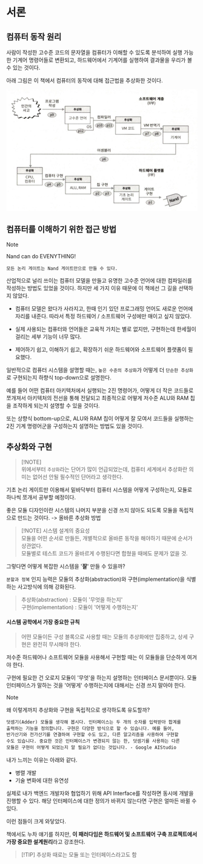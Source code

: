 # 서론

## 컴퓨터 동작 원리

사람이 작성한 고수준 코드의 문자열을 컴퓨터가 이해할 수 있도록 분석하여 실행 가능한 기계어 명령어들로 변환되고, 하드웨어에서 기계어를 실행하여 결과물을 우리가 볼 수 있는 것이다.

아래 그림은 이 책에서 컴퓨터의 동작에 대해 접근법을 추상화한 것이다.

![그림 1-1](./images/image0-1.png)

## 컴퓨터를 이해하기 위한 접근 방법

> [!NOTE]
> Nand can do EVENYTHING!

`모든 논리 게이트는 Nand 게이트만으로 만들 수 있다.`

산업적으로 널리 쓰이는 컴퓨터 모델을 만들고 유명한 고수준 언어에 대한 컴파일러를 작성하는 방법도 있었을 것이다. 하지만 세 가지 이유 때문에 이 책에선 그 길을 선택하지 않았다.

- 컴퓨터 모델은 왔다가 사라지고, 한때 인기 있던 프로그래밍 언어도 새로운 언어에 자리를 내준다. 따라서 특정 하드웨어 / 소프트웨어 구성에만 매이고 싶지 않았다.

- 실제 사용되는 컴퓨터와 언어들은 교육적 가치는 별로 없지만, 구현하는데 한세월이 걸리는 세부 기능이 너무 많다.

- 제어하기 쉽고, 이해하기 쉽고, 확장하기 쉬운 하드웨어와 소프트웨어 플랫폼이 필요했다.

일반적으로 컴퓨터 시스템을 설명할 때는, `높은 수준의 추상화`가 어떻게 더 `단순한 추상화`로 구현되는지 하향식 top-down으로 설명한다.

예를 들어 어떤 컴퓨터 아키텍처에서 실행되는 2진 명령어가, 어떻게 더 작은 코드들로 쪼개져서 아키텍처의 전선을 통해 전달되고 최종적으로 어떻게 저수준 ALU와 RAM 칩을 조작하게 되는지 설명할 수 있을 것이다.

또는 상향식 bottom-up으로, ALU와 RAM 칩이 어떻게 잘 모여서 코드들을 실행하는 2진 기계 명령어군을 구성하는지 설명하는 방법도 있을 것이다.

## 추상화와 구현

> [!NOTE] <br/>위에서부터 `추상화`라는 단어가 많이 언급되었는데, 컴퓨터 세계에서 추상화란 의미는 없어선 안될 필수적인 단어라고 생각한다.

기초 논리 게이트만 이용해서 밑바닥부터 컴퓨터 시스템을 어떻게 구성하는지, 모듈로 하나씩 쪼개서 공부할 예정이다.

좋은 모듈 디자인이란 시스템의 나머지 부분을 신경 쓰지 않아도 되도록 모듈을 독립적으로 만드는 것이다. -> 올바른 추상화 방법

> [!NOTE] 시스템 설계의 중요성<br/>
> 모듈을 어떤 순서로 만들든, 개별적으로 올바른 동작을 해야하기 때문에 순서가 상관없다.<br/>
> 모듈별로 테스트 코드가 올바르게 수행된다면 합쳤을 때에도 문제가 없을 것.

그렇다면 어떻게 복잡한 시스템을 '**잘**' 만들 수 있을까?

`분할과 정복` 인지 능력은 모듈의 추상화(abstraction)와 구현(implementation)을 식별하는 사고방식에 의해 강화된다.

> 추상화(abstraction) : 모듈이 '무엇을 하는지'<br/>
> 구현(implementation) : 모듈이 '어떻게 수행하는지'

#### 시스템 공학에서 가장 중요한 규칙

> 어떤 모듈이든 구성 블록으로 사용할 때는 모듈의 추상화에만 집중하고, 상세 구현은 완전히 무시해야 한다.

저수준 하드웨어나 소프트웨어 모듈을 사용해서 구현할 때는 이 모듈들을 단순하게 여겨야 한다.

구현에 필요한 건 오로지 모듈이 '무엇'을 하는지 설명하는 인터페이스 문서뿐이다.
모듈 인터페이스가 말하는 것을 '어떻게' 수행하는지에 대해서는 신경 쓰지 말아야 한다.

> [!NOTE]
> 왜 이렇게까지 추상화와 구현을 독립적으로 생각하도록 유도할까?

```html
덧셈기(Adder) 모듈을 생각해 봅시다. 인터페이스는 두 개의 숫자를 입력받아 합계를
출력하는 기능을 정의합니다. 구현은 다양한 방식으로 할 수 있습니다. 예를 들어,
반가산기와 전가산기를 연결하여 구현할 수도 있고, 다른 알고리즘을 사용하여 구현할
수도 있습니다. 중요한 것은 인터페이스가 변경되지 않는 한, 덧셈기를 사용하는 다른
모듈은 구현이 어떻게 되었는지 알 필요가 없다는 것입니다. - Google AIStudio
```

내가 느끼는 이유는 아래와 같다.

- 병렬 개발
- 기술 변화에 대한 유연성

실제로 내가 백엔드 개발자와 협업하기 위해 API Interface를 작성하면 동시에 개발을 진행할 수 있다.
해당 인터페이스에 대한 정의가 바뀌지 않는다면 구현은 얼마든 바뀔 수 있다.

이런 점들이 크게 와닿았다.

책에서도 누차 얘기를 하지만, **이 패러다임은 하드웨어 및 소프트웨어 구축 프로젝트에서 가장 중요한 설계원리**라고 강조한다.

> [!TIP] 추상화
> 때로는 모듈 또는 인터페이스라고도 함
